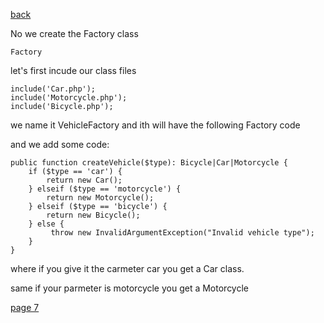 [back](./page05.md)

No we create the Factory class


```
Factory
```

let's first incude our class files

```
include('Car.php');
include('Motorcycle.php');
include('Bicycle.php');
```

we name it VehicleFactory and ith will have the following Factory code


and we add some code:

```
public function createVehicle($type): Bicycle|Car|Motorcycle {
    if ($type == 'car') {
        return new Car();
    } elseif ($type == 'motorcycle') {
        return new Motorcycle();
    } elseif ($type == 'bicycle') {
        return new Bicycle();
    } else {
         throw new InvalidArgumentException("Invalid vehicle type");
    }
}
```

where if you give it the carmeter car you get a Car class.

same if your parmeter is motorcycle you get a Motorcycle



[page 7](./page07.md)
